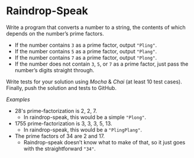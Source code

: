# Raindrop-Speak

Write a program that converts a number to a string, the contents of which depends on the number’s prime factors.
* If the number contains `3` as a prime factor, output `"Pling"`.
* If the number contains `5` as a prime factor, output `"Plang"`.
* If the number contains `7` as a prime factor, output `"Plong"`.
* If the number does not contain `3`, `5`, or `7` as a prime factor, just pass the number’s digits straight through.

Write tests for your solution using *Mocha* & *Chai* (at least 10 test cases).  Finally, push the solution and tests to GitHub.

*Examples*
* 28's prime-factorization is 2, 2, 7.
   * In raindrop-speak, this would be a simple `"Plong"`.
* 1755 prime-factorization is 3, 3, 3, 5, 13.
   * In raindrop-speak, this would be a `"PlingPlang"`.
* The prime factors of 34 are 2 and 17.
   * Raindrop-speak doesn’t know what to make of that, so it just goes with the straightforward `"34"`.
